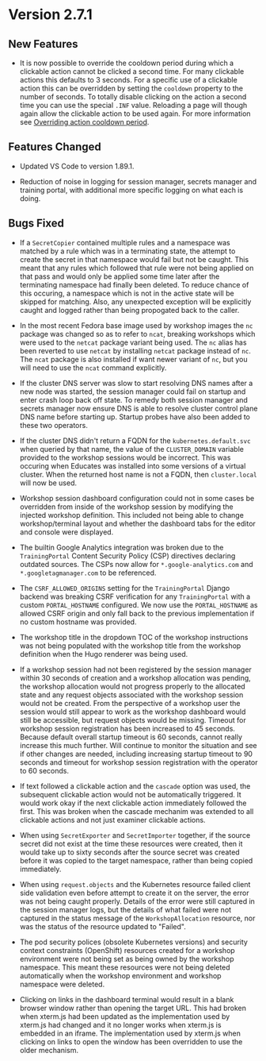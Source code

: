 Version 2.7.1
=============

New Features
------------

* It is now possible to override the cooldown period during which a clickable
  action cannot be clicked a second time. For many clickable actions this
  defaults to 3 seconds. For a specific use of a clickable action this can be
  overridden by setting the `cooldown` property to the number of seconds. To
  totally disable clicking on the action a second time you can use the special
  `.INF` value. Reloading a page will though again allow the clickable action to
  be used again. For more information see [Overriding action cooldown
  period](overriding-action-cooldown-period).

Features Changed
----------------

* Updated VS Code to version 1.89.1.

* Reduction of noise in logging for session manager, secrets manager and
  training portal, with additional more specific logging on what each is doing.

Bugs Fixed
----------

* If a `SecretCopier` contained multiple rules and a namespace was matched by a
  rule which was in a terminating state, the attempt to create the secret in
  that namespace would fail but not be caught. This meant that any rules which
  followed that rule were not being applied on that pass and would only be
  applied some time later after the terminating namespace had finally been
  deleted. To reduce chance of this occuring, a namespace which is not in the
  active state will be skipped for matching. Also, any unexpected exception
  will be explicitly caught and logged rather than being propogated back to the
  caller.

* In the most recent Fedora base image used by workshop images the `nc` package
  was changed so as to refer to `ncat`, breaking workshops which were used to
  the `netcat` package variant being used. The `nc` alias has been reverted to
  use `netcat` by installing `netcat` package instead of `nc`. The `ncat`
  package is also installed if want newer variant of `nc`, but you will need to
  use the `ncat` command explicitly.

* If the cluster DNS server was slow to start resolving DNS names after a new
  node was started, the session manager could fail on startup and enter crash
  loop back off state. To remedy both session manager and secrets manager now
  ensure DNS is able to resolve cluster control plane DNS name before starting
  up. Startup probes have also been added to these two operators.

* If the cluster DNS didn't return a FQDN for the `kubernetes.default.svc` when
  queried by that name, the value of the `CLUSTER_DOMAIN` variable provided to
  the workshop sessions would be incorrect. This was occuring when Educates was
  installed into some versions of a virtual cluster. When the returned host name
  is not a FQDN, then `cluster.local` will now be used.

* Workshop session dashboard configuration could not in some cases be overridden
  from inside of the workshop session by modifying the injected workshop
  definition. This included not being able to change workshop/terminal layout
  and whether the dashboard tabs for the editor and console were displayed.

* The builtin Google Analytics integration was broken due to the `TrainingPortal`
  Content Security Policy (CSP) directives declaring outdated sources. The CSPs
  now allow for `*.google-analytics.com` and `*.googletagmanager.com` to be
  referenced.

* The `CSRF_ALLOWED_ORIGINS` setting for the `TrainingPortal` Django backend was
  breaking CSRF verification for any `TrainingPortal` with a custom
  `PORTAL_HOSTNAME` configured. We now use the `PORTAL_HOSTNAME` as allowed
  CSRF origin and only fall back to the previous implementation if no custom
  hostname was provided.

* The workshop title in the dropdown TOC of the workshop instructions was not
  being populated with the workshop title from the workshop definition when the
  Hugo renderer was being used.

* If a workshop session had not been registered by the session manager within 30
  seconds of creation and a workshop allocation was pending, the workshop
  allocation would not progress properly to the allocated state and any request
  objects associated with the workshop session would not be created. From the
  perspective of a workshop user the session would still appear to work as the
  workshop dashboard would still be accessible, but request objects would be
  missing. Timeout for workshop session registration has been increased to 45
  seconds. Because default overall startup timeout is 60 seconds, cannot really
  increase this much further. Will continue to monitor the situation and see
  if other changes are needed, including increasing startup timeout to 90
  seconds and timeout for workshop session registration with the operator to
  60 seconds.

* If text followed a clickable action and the `cascade` option was used, the
  subsequent clickable action would not be automatically triggered. It would
  work okay if the next clickable action immediately followed the first. This
  was broken when the cascade mechanim was extended to all clickable actions and
  not just examiner clickable actions.

* When using `SecretExporter` and `SecretImporter` together, if the source
  secret did not exist at the time these resources were created, then it would
  take up to sixty seconds after the source secret was created before it was
  copied to the target namespace, rather than being copied immediately.

* When using `request.objects` and the Kubernetes resource failed client side
  validation even before attempt to create it on the server, the error was not
  being caught properly. Details of the error were still captured in the
  session manager logs, but the details of what failed were not captured in
  the status message of the `WorkshopAllocation` resource, nor was the status
  of the resource updated to "Failed".

* The pod security polices (obsolete Kubernetes versions) and security context
  constraints (OpenShift) resources created for a workshop environment were
  not being set as being owned by the workshop namespace. This meant these
  resources were not being deleted automatically when the workshop environment
  and workshop namespace were deleted.

* Clicking on links in the dashboard terminal would result in a blank browser
  window rather than opening the target URL. This had broken when xterm.js had
  been updated as the implementation used by xterm.js had changed and it no
  longer works when xterm.js is embedded in an iframe. The implementation used
  by xterm.js when clicking on links to open the window has been overridden to
  use the older mechanism.
